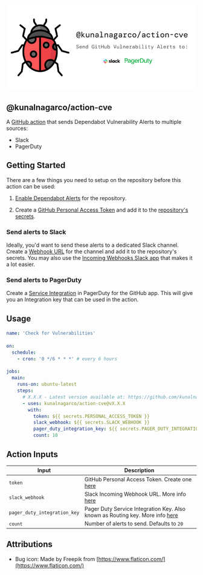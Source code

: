 ![image](/icons/marketing.png)

## @kunalnagarco/action-cve

A [GitHub action](https://github.com/features/actions) that sends Dependabot Vulnerability Alerts to multiple sources:

- Slack
- PagerDuty

## Getting Started

There are a few things you need to setup on the repository before this action can be used:

1. [Enable Dependabot Alerts](https://docs.github.com/en/code-security/supply-chain-security/managing-vulnerabilities-in-your-projects-dependencies/configuring-dependabot-security-updates#managing-dependabot-security-updates-for-your-repositories) for the repository.

2. Create a [GitHub Personal Access Token](https://github.com/settings/tokens) and add it to the [repository's secrets](https://docs.github.com/en/actions/reference/encrypted-secrets#creating-encrypted-secrets-for-a-repository).

### Send alerts to Slack

Ideally, you'd want to send these alerts to a dedicated Slack channel. Create a [Webhook URL](https://api.slack.com/messaging/webhooks) for the channel and add it to the repository's secrets. You may also use the [Incoming Webhooks Slack app](https://slack.com/apps/A0F7XDUAZ-incoming-webhooks?tab=more_info) that makes it a lot easier.

### Send alerts to PagerDuty

Create a [Service Integration](https://support.pagerduty.com/docs/services-and-integrations#section-events-api-v2) in PagerDuty for the GitHub app. This will give you an Integration key that can be used in the action.

## Usage

```yaml
name: 'Check for Vulnerabilities'

on:
  schedule:
    - cron: '0 */6 * * *' # every 6 hours

jobs:
  main:
    runs-on: ubuntu-latest
    steps:
      # X.X.X - Latest version available at: https://github.com/kunalnagarco/action-cve/releases
      - uses: kunalnagarco/action-cve@vX.X.X
        with:
          token: ${{ secrets.PERSONAL_ACCESS_TOKEN }}
          slack_webhook: ${{ secrets.SLACK_WEBHOOK }}
          pager_duty_integration_key: ${{ secrets.PAGER_DUTY_INTEGRATION_KEY }}
          count: 10
```

## Action Inputs

| Input                        | Description                                                                                                                                                         |
| ---------------------------- | ------------------------------------------------------------------------------------------------------------------------------------------------------------------- |
| `token`                      | GitHub Personal Access Token. Create one [here](https://github.com/settings/tokens)                                                                                 |
| `slack_webhook`              | Slack Incoming Webhook URL. More info [here](https://slack.com/apps/A0F7XDUAZ-incoming-webhooks)                                                                    |
| `pager_duty_integration_key` | Pager Duty Service Integration Key. Also known as Routing key. More info [here](https://support.pagerduty.com/docs/services-and-integrations#section-events-api-v2) |
| `count`                      | Number of alerts to send. Defaults to `20`                                                                                                                          |

## Attributions

- Bug icon: Made by Freepik from [https://www.flaticon.com/](https://www.flaticon.com/)
